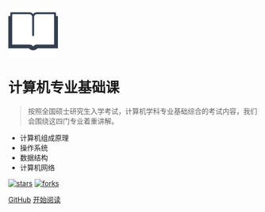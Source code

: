 <img src="_media/icon.png" width="100">

# 计算机专业基础课

> 按照全国硕士研究生入学考试，计算机学科专业基础综合的考试内容，我们会围绕这四门专业着重讲解。

- 计算机组成原理 
- 操作系统
- 数据结构
- 计算机网络

[![stars](https://badgen.net/github/stars/fmw666/CS-Basic-Courses?icon=github&color=4ab8a1)](https://github.com/fmw666/CS-Basic-Courses) 
[![forks](https://badgen.net/github/forks/fmw666/CS-Basic-Courses?icon=github&color=4ab8a1)](https://github.com/fmw666/CS-Basic-Courses)

[GitHub](https://github.com/fmw666/CS-Basic-Courses/)
[开始阅读](README.md)